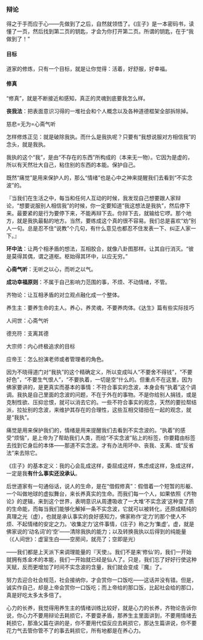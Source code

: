 ### 辩论

得之于手而应于心——先做到了之后，自然就领悟了。《庄子》是一本密码书，读懂了一页，然后找到第二页的钥匙，才会为你打开第二页。所谓的钥匙，在于“我做到了！”



#### 目标

道家的修炼，只有一个目标，就是让你觉得：活着，好舒服，好幸福。

#### 修真

“修真”，就是不断接近和感知，真正的灵魂到底要我怎么样。



**丧我法**：把表面意识习得的一堆社会和个人概念以及各种道德框架全部拆除掉。

慈悲=无为=心斋气听



怎样修炼正见：就是破除我执。而什么是我执呢？只要有“我想说服对方相信我”的念头，就是我执。



我执的这个“我”，是由“不存在的东西”所构成的（本来无一物）。它因为是虚的，所以有天然壮大自己，粘住别的东西的本能。保护自己。



既然“痛觉”是用来保护人的，那么“情绪”也是心中之神来提醒我们去看到“不实念波”的。



『当我们在生活之中，每当和任何人互动的时候，我发现自己想要跟人家辩论，“想要说服别人相信我”的时候，你一定要知道“我这想法是我执”，然后停下来。最要紧的是行为要停下来，不能再辩下去。你辩下去，就输给它啰。那个地方，就是我执最黏的地方。当然，要练成这个真的很不容易。我们总是喜欢“劝”别人一句。总是忍不住“说教”个几句，有什么意见也都忍不住发表一下、纠正人家一下。』



**环中法**：让两个相矛盾的想法，互相胶合，就像八卦图那样。让其自行消灭。“彼是莫得其偶，谓之道枢。枢始得其环中，以应无穷。”



**心斋气听**：无听之以心，而听之以气。



**成功幸福原则**：不属于自己影响力范围的事，不烦、不动情绪，不管。



齐物论：让互相矛盾的对立观点融化成一个整体。

养生主：要养生命的主人。养心，养灵魂，不要养肉体。《达生》篇有些实际技巧

人间世：心斋气听

德充符：支离其德

大宗师：内心终极追求的目标

应帝王：怎么扮演老师或者管理者的角色。



因为不晓得道门对“我执”的这个精确定义，所以变成叫人“不要舍不得钱”，“不要好色”，“不要生气恨人”，“不要执着，一切是空”什么的。但重点不在这里，因为佛家要讲的，是更真实而基本的事情：不符合事实的念波，本身会有“执着”这个调调。我执是自己里面的念波的问题，不在于外在的事物。不是你给别人捐钱，或是克制性欲、压抑忿恨，就可以消去它的。一些不符合事实的观念，天然的要拉帮结派，拉扯别的念波，来维护其存在的合理性，这些互相交错扭在一起的观念，就是“我执”。



痛觉是用来保护我们的，情绪是用来提醒我们去看到不实念波的。“执着”的感受“烦恼”，是上帝为了帮助我们人类，而给“不实念波”贴上的标签，你要籍由标签去找到它身后的本体——那道不实念波。才有办法用环中、丧我、支离、或“反省法”来去除它。



《庄子》的基本定义：我的心会乱成这样，委屈成这样，焦虑成这样，急成这样，一定是我**有什么事实还没承认**。



后世道家有一句通俗话，说人的生命，是在“借假修真”：假借着一个短暂的形躯、一个叫做地球的虚拟舞台，来长养真实的生命。而我们每一个人，如果依照《齐物论》的逻辑，来到这个世界，表明意识从周遭吸收了一大堆‘不实念波’这种变了质的生命能，而每当我们能够化解掉一条不实念波，它就可以被转化，还原成精纯的真理之光（虚），也就是承认事实的良好感知力，佛家称作‘定力’的那个使人不烦、不起情绪的安定之力。‘收集定力’这件事情，《庄子》称之为‘集虚’。虚，就是佛家说的‘动名词’的‘空’——清除我执的能力；以及转换我执以后得到的纯能量（《人间世》：虚室生白——空房间，就亮了；空即是光）

——我们都是上天派下来调理能量的『天使』。我们不是来‘修仙’的，我们一开始就拥有炼金术的本能，我们一开始就已经是仙人了。只是，我们忘了好好行使这种天赋，反而更增加了时间不实念波的含量，我们就会变成『魔』了。



努力去迎合社会规范，社会接纳你，才会赏你一口饭吃——这话并没有错。但是，诚实作自己，却是上帝会赏你一口饭吃；而上帝给的那口饭，比起社会给的那口，真是好吃太多太多倍了。



心力的长养，我觉得用养生主的情绪训练比较好，就是心力的长养，齐物论告诉你说，你心力不要用辩论去耗损它，不要耍矛盾，那养生主里面讲到，不要用情绪去耗损它，那渔父篇在讲的是，你不要用代偿反应去耗损它，那达生篇讲说，你不要花力气去管你管不了的事去耗损它，所有地都是在养心力。 